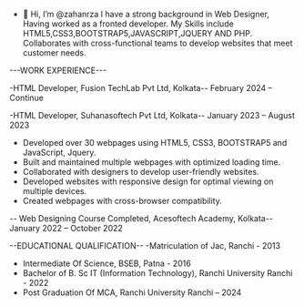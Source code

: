 - 👋 Hi, I’m @zahanrza
I have a strong background in Web Designer, Having worked as a fronted developer.
My Skills include HTML5,CSS3,BOOTSTRAP5,JAVASCRIPT,JQUERY AND PHP.
Collaborates with cross-functional teams to develop 
websites that meet customer needs.

---WORK EXPERIENCE---

-HTML Developer, Fusion TechLab Pvt Ltd, Kolkata--
February 2024 – Continue

-HTML Developer, Suhanasoftech Pvt Ltd, Kolkata--
January 2023 – August 2023 

* Developed over 30 webpages using HTML5, CSS3, BOOTSTRAP5 and JavaScript, Jquery.
* Built and maintained multiple webpages with optimized loading time.
* Collaborated with designers to develop user-friendly websites.
* Developed websites with responsive design for optimal viewing on multiple devices.
* Created webpages with cross-browser compatibility.

-- Web Designing Course Completed, Acesoftech Academy, Kolkata--
  January 2022 – October 2022
      
--EDUCATIONAL QUALIFICATION--
-Matriculation of Jac, Ranchi - 2013 
- Intermediate Of Science, BSEB, Patna - 2016 
- Bachelor of B. Sc IT (Information Technology), Ranchi University Ranchi - 2022 
- Post Graduation Of MCA, Ranchi University Ranchi – 2024
